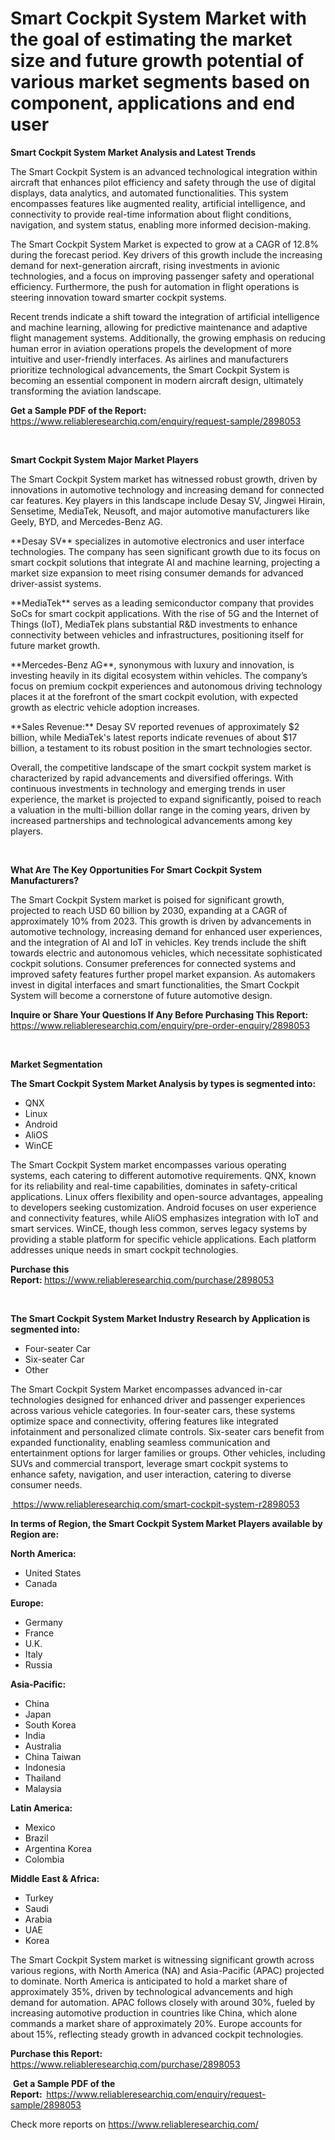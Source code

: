 <p><h1>Smart Cockpit System Market with the goal of estimating the market size and future growth potential of various market segments based on component, applications and end user</h1></p><p><strong>Smart Cockpit System Market Analysis and Latest Trends</strong></p>
<p><p>The Smart Cockpit System is an advanced technological integration within aircraft that enhances pilot efficiency and safety through the use of digital displays, data analytics, and automated functionalities. This system encompasses features like augmented reality, artificial intelligence, and connectivity to provide real-time information about flight conditions, navigation, and system status, enabling more informed decision-making.</p><p>The Smart Cockpit System Market is expected to grow at a CAGR of 12.8% during the forecast period. Key drivers of this growth include the increasing demand for next-generation aircraft, rising investments in avionic technologies, and a focus on improving passenger safety and operational efficiency. Furthermore, the push for automation in flight operations is steering innovation toward smarter cockpit systems.</p><p>Recent trends indicate a shift toward the integration of artificial intelligence and machine learning, allowing for predictive maintenance and adaptive flight management systems. Additionally, the growing emphasis on reducing human error in aviation operations propels the development of more intuitive and user-friendly interfaces. As airlines and manufacturers prioritize technological advancements, the Smart Cockpit System is becoming an essential component in modern aircraft design, ultimately transforming the aviation landscape.</p></p>
<p><strong>Get a Sample PDF of the Report:&nbsp;</strong> <a href="https://www.reliableresearchiq.com/enquiry/request-sample/2898053?utm_campaign=3171&utm_medium=2&utm_source=Github&utm_content=ia&utm_term=15032025&utm_id=smart-cockpit-system">https://www.reliableresearchiq.com/enquiry/request-sample/2898053</a></p>
<p>&nbsp;</p>
<p><strong>Smart Cockpit System Major Market Players</strong></p>
<p><p>The Smart Cockpit System market has witnessed robust growth, driven by innovations in automotive technology and increasing demand for connected car features. Key players in this landscape include Desay SV, Jingwei Hirain, Sensetime, MediaTek, Neusoft, and major automotive manufacturers like Geely, BYD, and Mercedes-Benz AG.</p><p>**Desay SV** specializes in automotive electronics and user interface technologies. The company has seen significant growth due to its focus on smart cockpit solutions that integrate AI and machine learning, projecting a market size expansion to meet rising consumer demands for advanced driver-assist systems.</p><p>**MediaTek** serves as a leading semiconductor company that provides SoCs for smart cockpit applications. With the rise of 5G and the Internet of Things (IoT), MediaTek plans substantial R&D investments to enhance connectivity between vehicles and infrastructures, positioning itself for future market growth.</p><p>**Mercedes-Benz AG**, synonymous with luxury and innovation, is investing heavily in its digital ecosystem within vehicles. The company’s focus on premium cockpit experiences and autonomous driving technology places it at the forefront of the smart cockpit evolution, with expected growth as electric vehicle adoption increases.</p><p>**Sales Revenue:** Desay SV reported revenues of approximately $2 billion, while MediaTek's latest reports indicate revenues of about $17 billion, a testament to its robust position in the smart technologies sector.</p><p>Overall, the competitive landscape of the smart cockpit system market is characterized by rapid advancements and diversified offerings. With continuous investments in technology and emerging trends in user experience, the market is projected to expand significantly, poised to reach a valuation in the multi-billion dollar range in the coming years, driven by increased partnerships and technological advancements among key players.</p></p>
<p>&nbsp;</p>
<p><strong>What Are The Key Opportunities For Smart Cockpit System Manufacturers?</strong></p>
<p><p>The Smart Cockpit System market is poised for significant growth, projected to reach USD 60 billion by 2030, expanding at a CAGR of approximately 10% from 2023. This growth is driven by advancements in automotive technology, increasing demand for enhanced user experiences, and the integration of AI and IoT in vehicles. Key trends include the shift towards electric and autonomous vehicles, which necessitate sophisticated cockpit solutions. Consumer preferences for connected systems and improved safety features further propel market expansion. As automakers invest in digital interfaces and smart functionalities, the Smart Cockpit System will become a cornerstone of future automotive design.</p></p>
<p><strong>Inquire or Share Your Questions If Any Before Purchasing This Report:</strong> <a href="https://www.reliableresearchiq.com/enquiry/pre-order-enquiry/2898053?utm_campaign=3171&utm_medium=2&utm_source=Github&utm_content=ia&utm_term=15032025&utm_id=smart-cockpit-system">https://www.reliableresearchiq.com/enquiry/pre-order-enquiry/2898053</a></p>
<p>&nbsp;</p>
<p><strong>Market Segmentation</strong></p>
<p><strong>The Smart Cockpit System Market Analysis by types is segmented into:</strong></p>
<p><ul><li>QNX</li><li>Linux</li><li>Android</li><li>AliOS</li><li>WinCE</li></ul></p>
<p><p>The Smart Cockpit System market encompasses various operating systems, each catering to different automotive requirements. QNX, known for its reliability and real-time capabilities, dominates in safety-critical applications. Linux offers flexibility and open-source advantages, appealing to developers seeking customization. Android focuses on user experience and connectivity features, while AliOS emphasizes integration with IoT and smart services. WinCE, though less common, serves legacy systems by providing a stable platform for specific vehicle applications. Each platform addresses unique needs in smart cockpit technologies.</p></p>
<p><strong>Purchase this Report:&nbsp;</strong><a href="https://www.reliableresearchiq.com/purchase/2898053?utm_campaign=3171&utm_medium=2&utm_source=Github&utm_content=ia&utm_term=15032025&utm_id=smart-cockpit-system">https://www.reliableresearchiq.com/purchase/2898053</a></p>
<p>&nbsp;</p>
<p><strong>The Smart Cockpit System Market Industry Research by Application is segmented into:</strong></p>
<p><ul><li>Four-seater Car</li><li>Six-seater Car</li><li>Other</li></ul></p>
<p><p>The Smart Cockpit System Market encompasses advanced in-car technologies designed for enhanced driver and passenger experiences across various vehicle categories. In four-seater cars, these systems optimize space and connectivity, offering features like integrated infotainment and personalized climate controls. Six-seater cars benefit from expanded functionality, enabling seamless communication and entertainment options for larger families or groups. Other vehicles, including SUVs and commercial transport, leverage smart cockpit systems to enhance safety, navigation, and user interaction, catering to diverse consumer needs.</p></p>
<p><a href="https://www.reliableresearchiq.com/smart-cockpit-system-r2898053?utm_campaign=3171&utm_medium=2&utm_source=Github&utm_content=ia&utm_term=15032025&utm_id=smart-cockpit-system">&nbsp;https://www.reliableresearchiq.com/smart-cockpit-system-r2898053</a></p>
<p><strong>In terms of Region, the Smart Cockpit System Market Players available by Region are:</strong></p>
<p>
    <p> <strong> North America: </strong>
        <ul>
            <li>United States</li>
            <li>Canada</li>
        </ul>
        </p> 
    <p> <strong> Europe: </strong>
        <ul>
            <li>Germany</li>
            <li>France</li>
            <li>U.K.</li>
            <li>Italy</li>
            <li>Russia</li>
        </ul>
        </p> 
    <p> <strong> Asia-Pacific: </strong>
        <ul>
            <li>China</li>
            <li>Japan</li>
            <li>South Korea</li>
            <li>India</li>
            <li>Australia</li>
            <li>China Taiwan</li>
            <li>Indonesia</li>
            <li>Thailand</li>
            <li>Malaysia</li>
        </ul>
        </p> 
    <p> <strong> Latin America: </strong>
        <ul>
            <li>Mexico</li>
            <li>Brazil</li>
            <li>Argentina Korea</li>
            <li>Colombia</li>
        </ul>
        </p> 
    <p> <strong> Middle East & Africa: </strong>
        <ul>
            <li>Turkey</li>
            <li>Saudi</li>
            <li>Arabia</li>
            <li>UAE</li>
            <li>Korea</li>
        </ul>
    </p>
    </p>
<p><p>The Smart Cockpit System market is witnessing significant growth across various regions, with North America (NA) and Asia-Pacific (APAC) projected to dominate. North America is anticipated to hold a market share of approximately 35%, driven by technological advancements and high demand for automation. APAC follows closely with around 30%, fueled by increasing automotive production in countries like China, which alone commands a market share of approximately 20%. Europe accounts for about 15%, reflecting steady growth in advanced cockpit technologies.</p></p>
<p><strong>Purchase this Report: </strong><a href="https://www.reliableresearchiq.com/purchase/2898053?utm_campaign=3171&utm_medium=2&utm_source=Github&utm_content=ia&utm_term=15032025&utm_id=smart-cockpit-system">https://www.reliableresearchiq.com/purchase/2898053</a></p>
<p>&nbsp;<strong>Get a Sample PDF of the Report:&nbsp;&nbsp;</strong><a href="https://www.reliableresearchiq.com/enquiry/request-sample/2898053?utm_campaign=3171&utm_medium=2&utm_source=Github&utm_content=ia&utm_term=15032025&utm_id=smart-cockpit-system">https://www.reliableresearchiq.com/enquiry/request-sample/2898053</a></p>
<p><strong></strong></p>
<p>Check more reports on <a href="https://www.reliableresearchiq.com/?utm_campaign=3171&utm_medium=2&utm_source=Github&utm_content=ia&utm_term=15032025&utm_id=smart-cockpit-system">https://www.reliableresearchiq.com/</a></p>